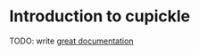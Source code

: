 # Introduction to cupickle

TODO: write [great documentation](http://jacobian.org/writing/great-documentation/what-to-write/)
